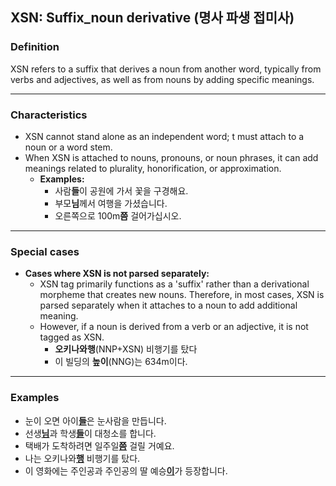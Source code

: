 ## XSN: Suffix_noun derivative (명사 파생 접미사)

### Definition
XSN refers to a suffix that derives a noun from another word, typically from verbs and adjectives, as well as from nouns by adding specific meanings.

---

### Characteristics
- XSN cannot stand alone as an independent word; t must attach to a noun or a word stem.
- When XSN is attached to nouns, pronouns, or noun phrases, it can add meanings related to plurality, honorification, or approximation.
    - **Examples:**
        - 사람**들**이 공원에 가서 꽃을 구경해요.
        - 부모**님**께서 여행을 가셨습니다.
        - 오른쪽으로 100m**쯤** 걸어가십시오.

---

### Special cases
- **Cases where XSN is not parsed separately:**  
  - XSN tag primarily functions as a 'suffix' rather than a derivational morpheme that creates new nouns. Therefore, in most cases, XSN is parsed separately when it attaches to a noun to add additional meaning.
  - However, if a noun is derived from a verb or an adjective, it is not tagged as XSN.
    - **오키나와행**(NNP+XSN) 비행기를 탔다
    - 이 빌딩의 **높이**(NNG)는 634m이다.
    
---

### Examples
- 눈이 오면 아이<ins>**들**</ins>은 눈사람을 만듭니다.
- 선생<ins>**님**</ins>과 학생<ins>**들**</ins>이 대청소를 합니다.
- 택배가 도착하려면 일주일<ins>**쯤**</ins> 걸릴 거예요.
- 나는 오키나와<ins>**행**</ins> 비행기를 탔다.
- 이 영화에는 주인공과 주인공의 딸 예승<ins>**이**</ins>가 등장합니다.
